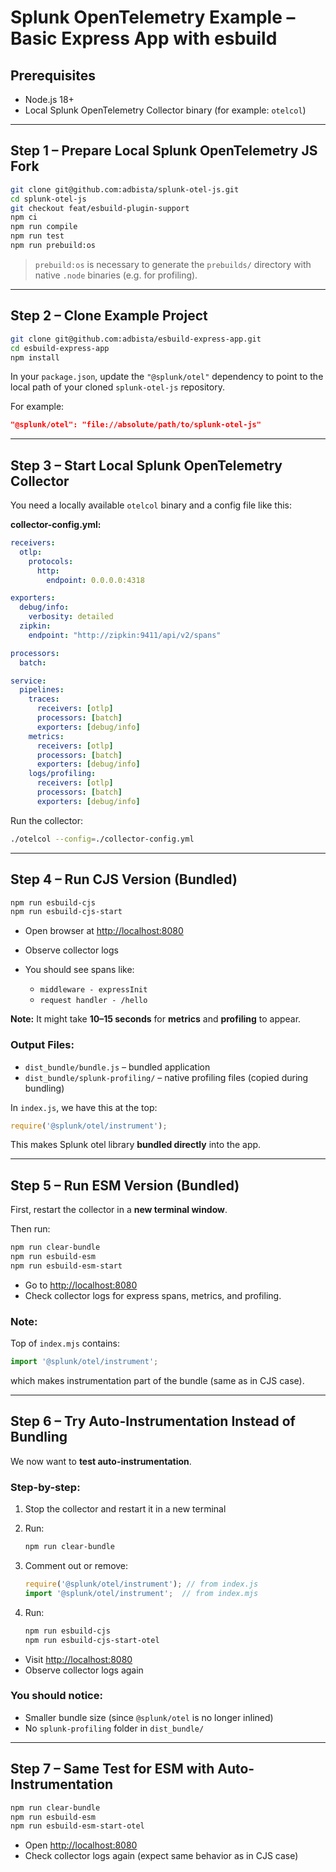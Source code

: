 # Splunk OpenTelemetry Example – Basic Express App with esbuild

## Prerequisites

- Node.js 18+
- Local Splunk OpenTelemetry Collector binary (for example: `otelcol`)

---

## Step 1 – Prepare Local Splunk OpenTelemetry JS Fork

```bash
git clone git@github.com:adbista/splunk-otel-js.git
cd splunk-otel-js
git checkout feat/esbuild-plugin-support
npm ci
npm run compile
npm run test
npm run prebuild:os
````

> `prebuild:os` is necessary to generate the `prebuilds/` directory with native `.node` binaries (e.g. for profiling).

---

## Step 2 – Clone Example Project

```bash
git clone git@github.com:adbista/esbuild-express-app.git
cd esbuild-express-app
npm install
```

In your `package.json`, update the `"@splunk/otel"` dependency to point to the local path of your cloned `splunk-otel-js` repository.

For example:
```json
"@splunk/otel": "file://absolute/path/to/splunk-otel-js"
```

---

##  Step 3 – Start Local Splunk OpenTelemetry Collector

You need a locally available `otelcol` binary and a config file like this:

**collector-config.yml:**

```yaml
receivers:
  otlp:
    protocols:
      http:
        endpoint: 0.0.0.0:4318

exporters:
  debug/info:
    verbosity: detailed
  zipkin:
    endpoint: "http://zipkin:9411/api/v2/spans"

processors:
  batch:

service:
  pipelines:
    traces:
      receivers: [otlp]
      processors: [batch]
      exporters: [debug/info]
    metrics:
      receivers: [otlp]
      processors: [batch]
      exporters: [debug/info]
    logs/profiling:
      receivers: [otlp]
      processors: [batch]
      exporters: [debug/info]
```

Run the collector:

```bash
./otelcol --config=./collector-config.yml
```

---

## Step 4 – Run CJS Version (Bundled)

```bash
npm run esbuild-cjs
npm run esbuild-cjs-start
```

* Open browser at [http://localhost:8080](http://localhost:8080)
* Observe collector logs
* You should see spans like:

  * `middleware - expressInit`
  * `request handler - /hello`

**Note:** It might take **10–15 seconds** for **metrics** and **profiling** to appear.

### Output Files:

* `dist_bundle/bundle.js` – bundled application
* `dist_bundle/splunk-profiling/` – native profiling files (copied during bundling)

In `index.js`, we have this at the top:

```js
require('@splunk/otel/instrument');
```

This makes Splunk otel library **bundled directly** into the app.

---

## Step 5 – Run ESM Version (Bundled)

First, restart the collector in a **new terminal window**.

Then run:

```bash
npm run clear-bundle
npm run esbuild-esm
npm run esbuild-esm-start
```

* Go to [http://localhost:8080](http://localhost:8080)
* Check collector logs for express spans, metrics, and profiling.

### Note:

Top of `index.mjs` contains:

```ts
import '@splunk/otel/instrument';
```

which makes instrumentation part of the bundle (same as in CJS case).

---

## Step 6 – Try Auto-Instrumentation Instead of Bundling

We now want to **test auto-instrumentation**.

### Step-by-step:

1. Stop the collector and restart it in a new terminal
2. Run:

   ```bash
   npm run clear-bundle
   ```
3. Comment out or remove:

   ```js
   require('@splunk/otel/instrument'); // from index.js
   import '@splunk/otel/instrument';  // from index.mjs
   ```
4. Run:

   ```bash
   npm run esbuild-cjs
   npm run esbuild-cjs-start-otel
   ```

* Visit [http://localhost:8080](http://localhost:8080)
* Observe collector logs again

### You should notice:

* Smaller bundle size (since `@splunk/otel` is no longer inlined)
* No `splunk-profiling` folder in `dist_bundle/`

---

## Step 7 – Same Test for ESM with Auto-Instrumentation

```bash
npm run clear-bundle
npm run esbuild-esm
npm run esbuild-esm-start-otel
```

* Open [http://localhost:8080](http://localhost:8080)
* Check collector logs again (expect same behavior as in CJS case)
